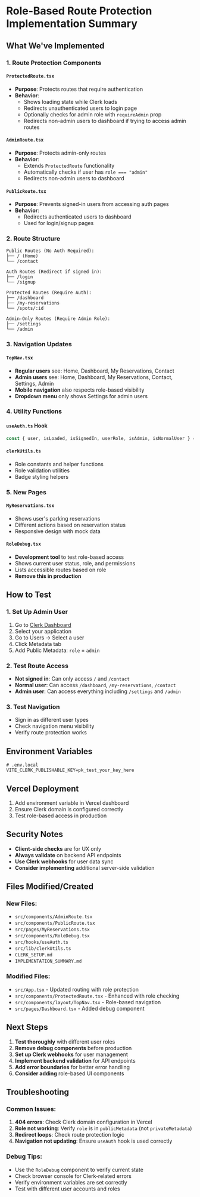 # Role-Based Route Protection Implementation Summary

## What We've Implemented

### 1. Route Protection Components

#### `ProtectedRoute.tsx`
- **Purpose**: Protects routes that require authentication
- **Behavior**: 
  - Shows loading state while Clerk loads
  - Redirects unauthenticated users to login page
  - Optionally checks for admin role with `requireAdmin` prop
  - Redirects non-admin users to dashboard if trying to access admin routes

#### `AdminRoute.tsx`
- **Purpose**: Protects admin-only routes
- **Behavior**:
  - Extends `ProtectedRoute` functionality
  - Automatically checks if user has `role === "admin"`
  - Redirects non-admin users to dashboard

#### `PublicRoute.tsx`
- **Purpose**: Prevents signed-in users from accessing auth pages
- **Behavior**:
  - Redirects authenticated users to dashboard
  - Used for login/signup pages

### 2. Route Structure

```
Public Routes (No Auth Required):
├── / (Home)
└── /contact

Auth Routes (Redirect if signed in):
├── /login
└── /signup

Protected Routes (Require Auth):
├── /dashboard
├── /my-reservations
└── /spots/:id

Admin-Only Routes (Require Admin Role):
├── /settings
└── /admin
```

### 3. Navigation Updates

#### `TopNav.tsx`
- **Regular users** see: Home, Dashboard, My Reservations, Contact
- **Admin users** see: Home, Dashboard, My Reservations, Contact, Settings, Admin
- **Mobile navigation** also respects role-based visibility
- **Dropdown menu** only shows Settings for admin users

### 4. Utility Functions

#### `useAuth.ts` Hook
```typescript
const { user, isLoaded, isSignedIn, userRole, isAdmin, isNormalUser } = useAuth();
```

#### `clerkUtils.ts`
- Role constants and helper functions
- Role validation utilities
- Badge styling helpers

### 5. New Pages

#### `MyReservations.tsx`
- Shows user's parking reservations
- Different actions based on reservation status
- Responsive design with mock data

#### `RoleDebug.tsx`
- **Development tool** to test role-based access
- Shows current user status, role, and permissions
- Lists accessible routes based on role
- **Remove this in production**

## How to Test

### 1. Set Up Admin User
1. Go to [Clerk Dashboard](https://dashboard.clerk.com/)
2. Select your application
3. Go to Users → Select a user
4. Click Metadata tab
5. Add Public Metadata: `role` = `admin`

### 2. Test Route Access
- **Not signed in**: Can only access `/` and `/contact`
- **Normal user**: Can access `/dashboard`, `/my-reservations`, `/contact`
- **Admin user**: Can access everything including `/settings` and `/admin`

### 3. Test Navigation
- Sign in as different user types
- Check navigation menu visibility
- Verify route protection works

## Environment Variables

```env
# .env.local
VITE_CLERK_PUBLISHABLE_KEY=pk_test_your_key_here
```

## Vercel Deployment

1. Add environment variable in Vercel dashboard
2. Ensure Clerk domain is configured correctly
3. Test role-based access in production

## Security Notes

- **Client-side checks** are for UX only
- **Always validate** on backend API endpoints
- **Use Clerk webhooks** for user data sync
- **Consider implementing** additional server-side validation

## Files Modified/Created

### New Files:
- `src/components/AdminRoute.tsx`
- `src/components/PublicRoute.tsx`
- `src/pages/MyReservations.tsx`
- `src/components/RoleDebug.tsx`
- `src/hooks/useAuth.ts`
- `src/lib/clerkUtils.ts`
- `CLERK_SETUP.md`
- `IMPLEMENTATION_SUMMARY.md`

### Modified Files:
- `src/App.tsx` - Updated routing with role protection
- `src/components/ProtectedRoute.tsx` - Enhanced with role checking
- `src/components/layout/TopNav.tsx` - Role-based navigation
- `src/pages/Dashboard.tsx` - Added debug component

## Next Steps

1. **Test thoroughly** with different user roles
2. **Remove debug components** before production
3. **Set up Clerk webhooks** for user management
4. **Implement backend validation** for API endpoints
5. **Add error boundaries** for better error handling
6. **Consider adding** role-based UI components

## Troubleshooting

### Common Issues:
1. **404 errors**: Check Clerk domain configuration in Vercel
2. **Role not working**: Verify `role` is in `publicMetadata` (not `privateMetadata`)
3. **Redirect loops**: Check route protection logic
4. **Navigation not updating**: Ensure `useAuth` hook is used correctly

### Debug Tips:
- Use the `RoleDebug` component to verify current state
- Check browser console for Clerk-related errors
- Verify environment variables are set correctly
- Test with different user accounts and roles
